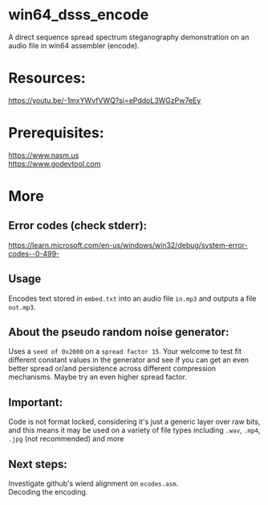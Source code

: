 # win64_dsss_encode
A direct sequence spread spectrum steganography  demonstration on an audio file in win64 assembler (encode).

# Resources:
https://youtu.be/-1mxYWvfVWQ?si=ePddoL3WGzPw7eEy

# Prerequisites:
https://www.nasm.us  <br>
https://www.godevtool.com

# More
## Error codes (check stderr):
https://learn.microsoft.com/en-us/windows/win32/debug/system-error-codes--0-499-

## Usage
Encodes text stored in `embed.txt` into an audio file `in.mp3` and outputs a file `out.mp3`.

## About the pseudo random noise generator:
Uses a `seed of 0x2000` on a `spread factor 15`. Your welcome to test fit different constant values in the generator and see if you can get an even better spread or/and persistence across different compression mechanisms. Maybe try an even higher spread factor.

## Important:
Code is not format locked, considering it's just a generic layer over raw bits, and this means it may be used on a variety of file types including `.wav`, `.mp4`, `.jpg` (not recommended) and more

## Next steps:
Investigate github's wierd alignment on `ecodes.asm`. <br>
Decoding the encoding.
